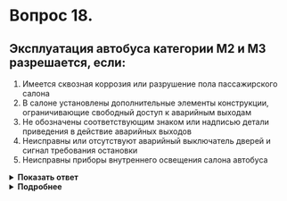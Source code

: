 # Вопрос 18.

## Эксплуатация автобуса категории М2 и М3 разрешается, если:

1. Имеется сквозная коррозия или разрушение пола пассажирского салона
2. В салоне установлены дополнительные элементы конструкции, ограничивающие свободный доступ к аварийным выходам
3. Не обозначены соответствующим знаком или надписью детали приведения в действие аварийных выходов
4. Неисправны или отсутствуют аварийный выключатель дверей и сигнал требования остановки
5. Неисправны приборы внутреннего освещения салона автобуса

<details>
<summary><b>Показать ответ</b></summary>
Правильный ответ: 5
</details>
<details>
<summary><b>Подробнее</b></summary>
При следующих неисправностях: имеется сквозная коррозия или разрушение пола пассажирского салона; в салоне установлены дополнительные элементы конструкции, ограничивающие свободный доступ к аварийным выходам; не обозначены соответствующим знаком или надписью детали приведения в действие аварийных выходов; неисправны или отсутствуют аварийный выключатель дверей и сигнал требования остановки; неисправны приборы внутреннего освещения салона автобуса запрещается эксплуатация автобуса категории М2 и М3.
Только при неисправных приборах внутреннего освещения салона автобуса нет запрещения эксплуатации ТС.
(«Перечень неисправностей», пункт 9.9).
</details>
